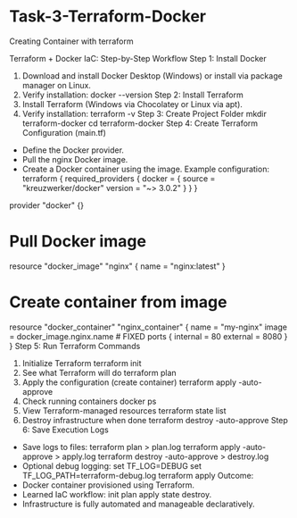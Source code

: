# Task-3-Terraform-Docker
Creating Container with terraform

Terraform + Docker IaC: Step-by-Step Workflow
Step 1: Install Docker
1. Download and install Docker Desktop (Windows) or install via package manager on Linux.
2. Verify installation:
docker --version
Step 2: Install Terraform
1. Install Terraform (Windows via Chocolatey or Linux via apt).
2. Verify installation:
terraform -v
Step 3: Create Project Folder
mkdir terraform-docker
cd terraform-docker
Step 4: Create Terraform Configuration (main.tf)
- Define the Docker provider.
- Pull the nginx Docker image.
- Create a Docker container using the image.
Example configuration:
terraform {
  required_providers {
    docker = {
      source  = "kreuzwerker/docker"
      version = "~> 3.0.2"
    }
  }
}

provider "docker" {}

# Pull Docker image
resource "docker_image" "nginx" {
  name = "nginx:latest"
}

# Create container from image
resource "docker_container" "nginx_container" {
  name  = "my-nginx"
  image = docker_image.nginx.name   #  FIXED
  ports {
    internal = 80
    external = 8080
  }
}
Step 5: Run Terraform Commands
1. Initialize Terraform
terraform init
2. See what Terraform will do
terraform plan
3. Apply the configuration (create container)
terraform apply -auto-approve
4. Check running containers
docker ps
5. View Terraform-managed resources
terraform state list
6. Destroy infrastructure when done
terraform destroy -auto-approve
Step 6: Save Execution Logs
- Save logs to files:
terraform plan > plan.log
terraform apply -auto-approve > apply.log
terraform destroy -auto-approve > destroy.log
- Optional debug logging:
set TF_LOG=DEBUG
set TF_LOG_PATH=terraform-debug.log
terraform apply
Outcome:
- Docker container provisioned using Terraform.
- Learned IaC workflow: init  plan  apply  state  destroy.
- Infrastructure is fully automated and manageable declaratively. 
